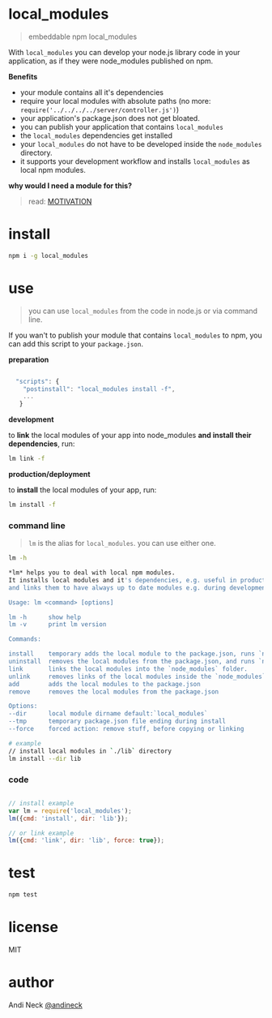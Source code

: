 # local_modules

> embeddable npm local_modules

With `local_modules` you can develop your node.js library code in your application, as if they were node_modules published on npm.

**Benefits**
- your module contains all it's dependencies
- require your local modules with absolute paths (no more: `require('../../../../server/controller.js')`)
- your application's package.json does not get bloated.
- you can publish your application that contains `local_modules`
- the `local_modules` dependencies get installed
- your `local_modules` do not have to be developed inside the `node_modules` directory.
- it supports your development workflow and installs `local_modules` as local npm modules.

**why would I need a module for this?**

> read: [MOTIVATION](MOTIVATION.md)


# install

```sh
npm i -g local_modules
```

# use

> you can use `local_modules` from the code in node.js or via command line.


If you wan't to publish your module that contains `local_modules` to npm, you can add this script to your `package.json`.

**preparation**

```js

  "scripts": {
    "postinstall": "local_modules install -f",
    ...
   }

```

**development**

to **link** the local modules of your app into node_modules **and install their dependencies**, run:
```sh
lm link -f
```

**production/deployment**

to **install** the local modules of your app, run:
```sh
lm install -f
```


### command line

> `lm` is the alias for `local_modules`. you can use either one.

```sh
lm -h

*lm* helps you to deal with local npm modules.
It installs local modules and it's dependencies, e.g. useful in production,
and links them to have always up to date modules e.g. during development.

Usage: lm <command> [options]

lm -h      show help
lm -v      print lm version

Commands:

install    temporary adds the local module to the package.json, runs `npm install`, and removes them from package.json again.
uninstall  removes the local modules from the package.json, and runs `npm prune`, to remove the unneeded but installed modules.
link       links the local modules into the `node_modules` folder.
unlink     removes links of the local modules inside the `node_modules` folder.
add        adds the local modules to the package.json
remove     removes the local modules from the package.json

Options:
--dir      local module dirname default:`local_modules`
--tmp      temporary package.json file ending during install
--force    forced action: remove stuff, before copying or linking

```

```sh
# example
// install local modules in `./lib` directory
lm install --dir lib


```

### code

```js

// install example
var lm = require('local_modules');
lm({cmd: 'install', dir: 'lib'});

// or link example
lm({cmd: 'link', dir: 'lib', force: true});

```

# test

```sh
npm test
```


# license
MIT


# author
Andi Neck [@andineck](https://twitter.com/andineck)